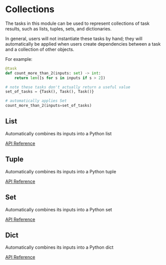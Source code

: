 # Collections

The tasks in this module can be used to represent collections of task results, such as lists, tuples, sets, and dictionaries.

In general, users will not instantiate these tasks by hand; they will automatically be applied when users create dependencies between a task and a collection of other objects.

For example:

```python
@task
def count_more_than_2(inputs: set) -> int:
    return len([s for s in inputs if s > 2])

# note these tasks don't actually return a useful value
set_of_tasks = {Task(), Task(), Task()}

# automatically applies Set
count_more_than_2(inputs=set_of_tasks)
```

## List <Badge text="task"/>

Automatically combines its inputs into a Python list

[API Reference](/api/latest/tasks/collections.html#prefect-tasks-core-collections-list)

## Tuple <Badge text="task"/>

Automatically combines its inputs into a Python tuple

[API Reference](/api/latest/tasks/collections.html#prefect-tasks-core-collections-tuple)

## Set <Badge text="task"/>

Automatically combines its inputs into a Python set

[API Reference](/api/latest/tasks/collections.html#prefect-tasks-core-collections-set)

## Dict <Badge text="task"/>

Automatically combines its inputs into a Python dict

[API Reference](/api/latest/tasks/collections.html#prefect-tasks-core-collections-dict)
